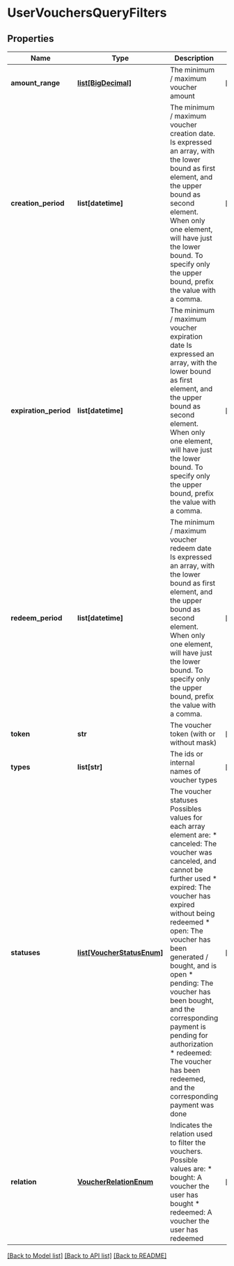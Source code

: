 # UserVouchersQueryFilters

## Properties
Name | Type | Description | Notes
------------ | ------------- | ------------- | -------------
**amount_range** | [**list[BigDecimal]**](BigDecimal.md) | The minimum / maximum voucher amount  | [optional] 
**creation_period** | **list[datetime]** | The minimum / maximum voucher creation date. Is expressed an array, with the lower bound as first element, and the upper bound as second element. When only one element, will have just the lower bound. To specify only the upper bound, prefix the value with a comma.  | [optional] 
**expiration_period** | **list[datetime]** | The minimum / maximum voucher expiration date Is expressed an array, with the lower bound as first element, and the upper bound as second element. When only one element, will have just the lower bound. To specify only the upper bound, prefix the value with a comma.  | [optional] 
**redeem_period** | **list[datetime]** | The minimum / maximum voucher redeem date Is expressed an array, with the lower bound as first element, and the upper bound as second element. When only one element, will have just the lower bound. To specify only the upper bound, prefix the value with a comma.  | [optional] 
**token** | **str** | The voucher token (with or without mask) | [optional] 
**types** | **list[str]** | The ids or internal names of voucher types | [optional] 
**statuses** | [**list[VoucherStatusEnum]**](VoucherStatusEnum.md) | The voucher statuses Possibles values for each array element are: * canceled: The voucher was canceled, and cannot be further used * expired: The voucher has expired without being redeemed * open: The voucher has been generated / bought, and is open * pending: The voucher has been bought, and the corresponding payment is pending for authorization * redeemed: The voucher has been redeemed, and the corresponding payment was done  | [optional] 
**relation** | [**VoucherRelationEnum**](VoucherRelationEnum.md) | Indicates the relation used to filter the vouchers. Possible values are: * bought: A voucher the user has bought * redeemed: A voucher the user has redeemed  | [optional] 

[[Back to Model list]](../README.md#documentation-for-models) [[Back to API list]](../README.md#documentation-for-api-endpoints) [[Back to README]](../README.md)


